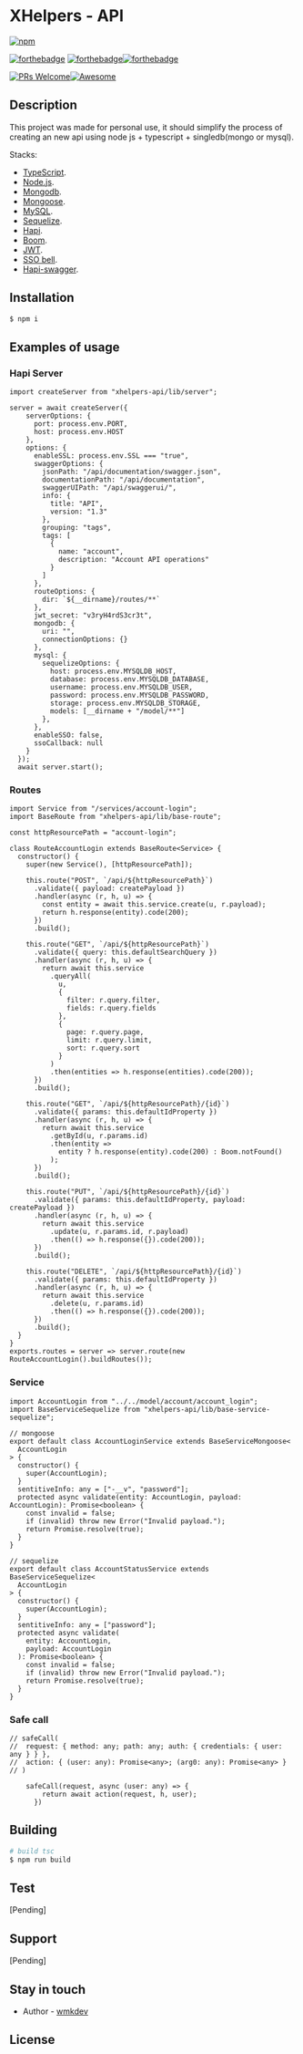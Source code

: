 # XHelpers - API

[![npm](https://nodei.co/npm/xhelpers-api.png)](https://www.npmjs.com/package/xhelpers-api)

[![forthebadge](https://forthebadge.com/images/badges/built-by-developers.svg)](http://forthebadge.com) [![forthebadge](https://forthebadge.com/images/badges/powered-by-electricity.svg)](http://forthebadge.com)[![forthebadge](https://forthebadge.com/images/badges/reading-6th-grade-level.svg)](http://forthebadge.com)

[![PRs Welcome](https://img.shields.io/badge/PRs-welcome-brightgreen.svg?style=flat-square)](http://makeapullrequest.com)[![Awesome](https://cdn.rawgit.com/sindresorhus/awesome/d7305f38d29fed78fa85652e3a63e154dd8e8829/media/badge.svg)](https://github.com/sindresorhus/awesome)

## Description

This project was made for personal use, it should simplify the process of creating an new api using node js + typescript + singledb(mongo or mysql).

Stacks:

- [TypeScript](https://www.typescriptlang.org/).
- [Node.js](https://nodejs.org/).
- [Mongodb](https://www.mongodb.com/).
- [Mongoose](https://mongoosejs.com/).
- [MySQL](https://www.mysql.com/).
- [Sequelize](https://sequelize.org/).
- [Hapi](https://hapi.dev/).
- [Boom](https://github.com/hapijs/boom).
- [JWT](https://github.com/dwyl/hapi-auth-jwt2).
- [SSO bell](https://github.com/hapijs/bell).
- [Hapi-swagger](https://github.com/glennjones/hapi-swagger).

## Installation

```bash
$ npm i
```

## Examples of usage

### Hapi Server

```code
import createServer from "xhelpers-api/lib/server";

server = await createServer({
    serverOptions: {
      port: process.env.PORT,
      host: process.env.HOST
    },
    options: {
      enableSSL: process.env.SSL === "true",
      swaggerOptions: {
        jsonPath: "/api/documentation/swagger.json",
        documentationPath: "/api/documentation",
        swaggerUIPath: "/api/swaggerui/",
        info: {
          title: "API",
          version: "1.3"
        },
        grouping: "tags",
        tags: [
          {
            name: "account",
            description: "Account API operations"
          }
        ]
      },
      routeOptions: {
        dir: `${__dirname}/routes/**`
      },
      jwt_secret: "v3ryH4rdS3cr3t",
      mongodb: {
        uri: "",
        connectionOptions: {}
      },
      mysql: {
        sequelizeOptions: {
          host: process.env.MYSQLDB_HOST,
          database: process.env.MYSQLDB_DATABASE,
          username: process.env.MYSQLDB_USER,
          password: process.env.MYSQLDB_PASSWORD,
          storage: process.env.MYSQLDB_STORAGE,
          models: [__dirname + "/model/**"]
        },
      },
      enableSSO: false,
      ssoCallback: null
    }
  });
  await server.start();
```

>

### Routes

```code
import Service from "/services/account-login";
import BaseRoute from "xhelpers-api/lib/base-route";

const httpResourcePath = "account-login";

class RouteAccountLogin extends BaseRoute<Service> {
  constructor() {
    super(new Service(), [httpResourcePath]);

    this.route("POST", `/api/${httpResourcePath}`)
      .validate({ payload: createPayload })
      .handler(async (r, h, u) => {
        const entity = await this.service.create(u, r.payload);
        return h.response(entity).code(200);
      })
      .build();

    this.route("GET", `/api/${httpResourcePath}`)
      .validate({ query: this.defaultSearchQuery })
      .handler(async (r, h, u) => {
        return await this.service
          .queryAll(
            u,
            {
              filter: r.query.filter,
              fields: r.query.fields
            },
            {
              page: r.query.page,
              limit: r.query.limit,
              sort: r.query.sort
            }
          )
          .then(entities => h.response(entities).code(200));
      })
      .build();

    this.route("GET", `/api/${httpResourcePath}/{id}`)
      .validate({ params: this.defaultIdProperty })
      .handler(async (r, h, u) => {
        return await this.service
          .getById(u, r.params.id)
          .then(entity =>
            entity ? h.response(entity).code(200) : Boom.notFound()
          );
      })
      .build();

    this.route("PUT", `/api/${httpResourcePath}/{id}`)
      .validate({ params: this.defaultIdProperty, payload: createPayload })
      .handler(async (r, h, u) => {
        return await this.service
          .update(u, r.params.id, r.payload)
          .then(() => h.response({}).code(200));
      })
      .build();

    this.route("DELETE", `/api/${httpResourcePath}/{id}`)
      .validate({ params: this.defaultIdProperty })
      .handler(async (r, h, u) => {
        return await this.service
          .delete(u, r.params.id)
          .then(() => h.response({}).code(200));
      })
      .build();
  }
}
exports.routes = server => server.route(new RouteAccountLogin().buildRoutes());
```

### Service

```code
import AccountLogin from "../../model/account/account_login";
import BaseServiceSequelize from "xhelpers-api/lib/base-service-sequelize";

// mongoose
export default class AccountLoginService extends BaseServiceMongoose<
  AccountLogin
> {
  constructor() {
    super(AccountLogin);
  }
  sentitiveInfo: any = ["-__v", "password"];
  protected async validate(entity: AccountLogin, payload: AccountLogin): Promise<boolean> {
    const invalid = false;
    if (invalid) throw new Error("Invalid payload.");
    return Promise.resolve(true);
  }
}

// sequelize
export default class AccountStatusService extends BaseServiceSequelize<
  AccountLogin
> {
  constructor() {
    super(AccountLogin);
  }
  sentitiveInfo: any = ["password"];
  protected async validate(
    entity: AccountLogin,
    payload: AccountLogin
  ): Promise<boolean> {
    const invalid = false;
    if (invalid) throw new Error("Invalid payload.");
    return Promise.resolve(true);
  }
}
```

### Safe call

```code
// safeCall(
//  request: { method: any; path: any; auth: { credentials: { user: any } } },
//  action: { (user: any): Promise<any>; (arg0: any): Promise<any> }
// )

    safeCall(request, async (user: any) => {
        return await action(request, h, user);
      })
```

## Building

```bash
# build tsc
$ npm run build
```

## Test

[Pending]

## Support

[Pending]

## Stay in touch

- Author - [wmkdev](https://github.com/wmkDev)

## License
